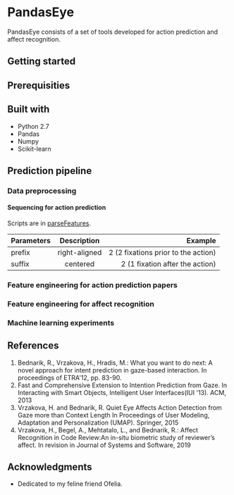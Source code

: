 # PandasEye

PandasEye consists of a set of tools developed for action prediction and affect recognition. 

## Getting started

## Prerequisities

## Built with
* Python 2.7
* Pandas 
* Numpy
* Scikit-learn

## Prediction pipeline

### Data preprocessing

#### Sequencing for action prediction
Scripts are in [parseFeatures](_scripts_preprocessing/parseFeatures).

| Parameters    | Description   | Example  |
| ------------- |:-------------:| -----:|
| prefix        | right-aligned | 2 (2 fixations prior to the action) |
| suffix        | centered      | 2 (1 fixation after the action) |


### Feature engineering for action prediction papers

### Feature engineering for affect recognition

### Machine learning experiments

## References
1. Bednarik, R., Vrzakova, H., Hradis, M.: What you want to do next: A novel approach for intent prediction in gaze-based interaction. In proceedings of ETRA'12, pp. 83-90.
2. Fast and Comprehensive Extension to Intention Prediction from Gaze. In Interacting with Smart Objects, Intelligent User Interfaces(IUI '13). ACM, 2013
3. Vrzakova, H. and Bednarik, R. Quiet Eye Affects Action Detection from Gaze more than Context Length In Proceedings of User Modeling, Adaptation and Personalization (UMAP). Springer, 2015
4. Vrzakova, H., Begel, A., Mehtatalo, L., and Bednarik, R.: Affect Recognition in Code Review:An in-situ biometric study of reviewer’s affect. In revision in Journal of Systems and Software, 2019

## Acknowledgments
* Dedicated to my feline friend Ofelia. 

